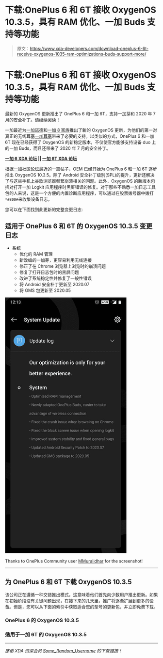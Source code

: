 # 下载:OnePlus 6 和 6T 接收 OxygenOS 10.3.5，具有 RAM 优化、一加 Buds 支持等功能

> 原文：<https://www.xda-developers.com/download-oneplus-6-6t-receive-oxygenos-1035-ram-optimizations-buds-support-more/>

# 下载:OnePlus 6 和 6T 接收 OxygenOS 10.3.5，具有 RAM 优化、一加 Buds 支持等功能

最新的 OxygenOS 更新推出了 OnePlus 6 和一加 6T，支持一加芽和 2020 年 7 月的安全补丁。请继续阅读！

一加最近为[一加诺德](https://www.xda-developers.com/oxygenos-10-5-2-for-the-oneplus-nord-adds-oneplus-buds-support/)和[一加 8 家族](https://www.xda-developers.com/oneplus-8-pro-latest-update-support-for-oneplus-buds-july-2020-security-patches-more/)推出了新的 OxygenOS 更新，为他们的第一对真正的无线耳塞[一加耳塞](https://www.xda-developers.com/oneplus-buds-tws-earbuds-launch-30-hour-battery-life/)带来了必要的支持。以类似的方式，OnePlus 6 和一加 6T 现在已经获得了 OxygenOS 的新稳定版本，不仅使官方能够支持设备 duo 上的一加 Buds，而且还带来了 2020 年 7 月的安全补丁。

**[一加 6 XDA 论坛](https://forum.xda-developers.com/oneplus-6) || [一加 6T XDA 论坛](https://forum.xda-developers.com/oneplus-6t)**

[根据一加社区论坛](https://forums.oneplus.com/threads/oxygenos-10-3-5-for-the-oneplus-6-and-6t.1266795/)最近的一篇帖子，OEM 已经开始为 OnePlus 6 和一加 6T 逐步推出 OxygenOS 10.3.5。除了 Android 安全补丁级别(SPL)的提升，更新还解决了与这些手机上谷歌浏览器频繁崩溃相关的问题。此外，OxygenOS 的新版本包括对打开一加 Logkit 应用程序时黑屏错误的修复。对于那些不熟悉一加日志工具包的人来说，这是一个方便的内置诊断应用程序，可以通过在股票拨号器中拨打`*#800#`来收集设备日志。

您可以在下面找到此更新的完整变更日志:

## 适用于 OnePlus 6 和 6T 的 OxygenOS 10.3.5 变更日志

*   系统
    *   优化的 RAM 管理
    *   新改编的一加芽，更容易利用无线连接
    *   修正了在 Chrome 浏览器上浏览时的崩溃问题
    *   修复了打开日志包时的黑屏问题
    *   改进了系统稳定性并修复了一般性错误
    *   将 Android 安全补丁更新至 2020.07
    *   将 GMS 包更新至 2020.05

 <picture>![oneplus_6_6t_oxygenos_10.3.5_ota](img/b3f211e86fdf2cae4ffb66f0194861eb.png)</picture> 

Thanks to OnePlus Community user [MMuralidhar](https://forums.oneplus.com/members/mmuralidhar.1241703/) for the screenshot!

* * *

## 为 OnePlus 6 和 6T 下载 OxygenOS 10.3.5

该公司正在遵循一种交错推出模式，这意味着他们首先向少数用户推出更新。如果在初始阶段没有关键问题出现，在接下来的几天里，推广将逐渐扩展到更多的设备。但是，您可以从下面的索引中获取适合您的型号的更新包，并立即免费下载。

### OnePlus 6 的 OxygenOS 10.3.5

### 适用于一加 6T 的 OxygenOS 10.3.5

* * *

*感谢 XDA 资深会员 [Some_Random_Username](https://forum.xda-developers.com/member.php?u=8234677) 的下载链接！*